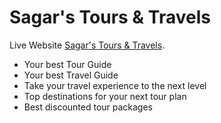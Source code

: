 # Sagar's Tours & Travels

Live Website [Sagar's Tours & Travels](https://assignment-11-e289f.firebaseapp.com/).

- Your best Tour Guide
- Your best Travel Guide
- Take your travel experience to the next level
- Top destinations for your next tour plan
- Best discounted tour packages
